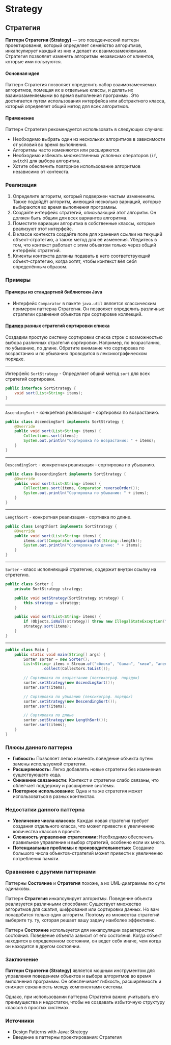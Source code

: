 # Strategy

## Стратегия

**Паттерн Стратегия (Strategy)** — это поведенческий паттерн проектирования, который определяет семейство алгоритмов,
инкапсулирует каждый из них и делает их взаимозаменяемыми. Стратегия позволяет изменять алгоритмы независимо от
клиентов, которые ими пользуются.

#### Основная идея

Паттерн Стратегия позволяет определить набор взаимозаменяемых алгоритмов, помещая их в отдельные классы, и делать их
взаимозаменяемыми во время выполнения программы. Это достигается путем использования интерфейса или абстрактного класса,
который определяет общий метод для всех алгоритмов.

#### Применение

Паттерн Стратегия рекомендуется использовать в следующих случаях:

- Необходимо выбрать один из нескольких алгоритмов в зависимости от условий во время выполнения.
- Алгоритмы часто изменяются или расширяются.
- Необходимо избежать множественных условных операторов (```if```, ```switch```) для выбора алгоритма.
- Хотите обеспечить повторное использование алгоритмов независимо от контекста.

### Реализация

1. Определите алгоритм, который подвержен частым изменениям. Также подойдёт алгоритм, имеющий несколько вариаций,
   которые выбираются во время выполнения программы.
2. Создайте интерфейс стратегий, описывающий этот алгоритм. Он должен быть общим для всех вариантов алгоритма.
3. Поместите вариации алгоритма в собственные классы, которые реализуют этот интерфейс.
4. В классе контекста создайте поле для хранения ссылки на текущий объект-стратегию, а также метод для её изменения.
   Убедитесь в том, что контекст работает с этим объектом только через общий интерфейс стратегий.
5. Клиенты контекста должны подавать в него соответствующий объект-стратегию, когда хотят, чтобы контекст вёл себя
   определённым образом.

### Примеры

#### Примеры из стандартной библиотеки Java

- Интерфейс ```Comparator``` в пакете ```java.util``` является классическим примером паттерна Стратегия. Он позволяет
  определить различные стратегии сравнения объектов при сортировке коллекций.

#### [Пример](code%2Fexample2_sort%2FMain.java) разных стратегий сортировки списка

Создадим простую систему сортировки списка строк с возможностью выбора различных стратегий сортировки. Например, по
возрастанию, по убыванию, по длине. Обратите внимание что сортировка по возрастанию и по убыванию проводится в
лексикографическом порядке.

---

Интерфейс ```SortStrategy``` - Определяет общий метод ```sort``` для всех стратегий сортировки.

```java
public interface SortStrategy {
    void sort(List<String> items);
}
```

---

```AscendingSort``` - конкретная реализация - сортировка по возрастанию.

```java
public class AscendingSort implements SortStrategy {
    @Override
    public void sort(List<String> items) {
        Collections.sort(items);
        System.out.println("Сортировка по возрастанию: " + items);
    }
}
```

---

```DescendingSort``` - конкретная реализация - сортировка по убыванию.

```java
public class DescendingSort implements SortStrategy {
    @Override
    public void sort(List<String> items) {
        Collections.sort(items, Comparator.reverseOrder());
        System.out.println("Сортировка по убыванию: " + items);
    }
}
```

---

```LengthSort``` - конкретная реализация - сортивка по длине.

```java
public class LengthSort implements SortStrategy {
    @Override
    public void sort(List<String> items) {
        items.sort(Comparator.comparingInt(String::length));
        System.out.println("Сортировка по длине: " + items);
    }
}
```

---

```Sorter``` - класс исполняющий стратегию, содержит внутри ссылку на стретегию.

```java
public class Sorter {
    private SortStrategy strategy;

    public void setStrategy(SortStrategy strategy) {
        this.strategy = strategy;
    }

    public void sort(List<String> items) {
        if (Objects.isNull(strategy)) throw new IllegalStateException("SortStrategy не установлена.");
        strategy.sort(items);
    }
}
```

---

```java
public class Main {
    public static void main(String[] args) {
        Sorter sorter = new Sorter();
        List<String> items = Stream.of("яблоко", "банан", "киви", "апельсин", "груша")
                .collect(Collectors.toList());

        // Сортировка по возрастанию (лексикограф. порядок)
        sorter.setStrategy(new AscendingSort());
        sorter.sort(items);

        // Сортировка по убыванию (лексикограф. порядок)
        sorter.setStrategy(new DescendingSort());
        sorter.sort(items);

        // Сортировка по длине
        sorter.setStrategy(new LengthSort());
        sorter.sort(items);
    }
}
```

### Плюсы данного паттерна

- **Гибкость:** Позволяет легко изменять поведение объекта путем замены используемой стратегии.
- **Расширяемость:** Легко добавлять новые стратегии без изменения существующего кода.
- **Снижение связанности:** Контекст и стратегии слабо связаны, что облегчает поддержку и расширение системы.
- **Повторное использование:** Одна и та же стратегия может использоваться в разных контекстах.

### Недостатки данного паттерна

- **Увеличение числа классов:** Каждая новая стратегия требует создания отдельного класса, что может привести к
  увеличению количества классов в проекте.
- **Сложность управления стратегиями:** Необходимо обеспечить правильное управление и выбор стратегий, особенно если их
  много.
- **Потенциальные проблемы с производительностью:** Создание большого числа объектов-стратегий может привести к
  увеличению потребления памяти.

### Сравнение с другими паттернами

Паттерны **Состояние** и **Стратегия** похоже, а их UML-диаграммы по сути одинаковы.

Паттерн **Стратегия** инкапсулирует алгоритмы. Поведение объекта реализуется
различными способами: Существует множество алгоритмов для сжатия, шифрования или сортировки данных. Но
вам понадобится только один алгоритм. Поэтому из множества стратегий выберите ту.
ту, которая решает вашу задачу наиболее эффективно.

Паттерн **Состояние** используется для инкапсуляции характеристик состояния. Поведение объекта
зависит от его состояния. Когда объект находится в определенном состоянии, он ведет себя иначе, чем
когда он находится в другом состоянии.

### Заключение

**Паттерн Стратегия (Strategy)** является мощным инструментом для управления поведением объектов и выбора алгоритмов во
время выполнения программы. Он обеспечивает гибкость, расширяемость и снижает связанность между компонентами системы.

Однако, при использовании паттерна Стратегия важно учитывать его преимущества и недостатки, чтобы не создавать
избыточную структуру классов в простых системах.

### Источники

- Design Patterns with Java: Strategy
- Введение в паттерны проектирования: Стратегия